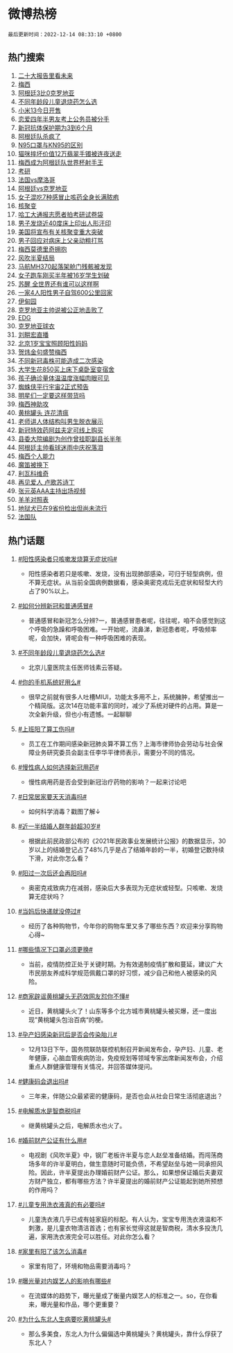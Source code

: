 # 微博热榜

`最后更新时间：2022-12-14 08:33:10 +0800`

## 热门搜索

1. [二十大报告里看未来](https://m.weibo.cn/search?containerid=100103type%3D1%26t%3D10%26q%3D%23%E4%BA%8C%E5%8D%81%E5%A4%A7%E6%8A%A5%E5%91%8A%E9%87%8C%E7%9C%8B%E6%9C%AA%E6%9D%A5%23&stream_entry_id=51&isnewpage=1&extparam=seat%3D1%26pos%3D0%26cate%3D10103%26dgr%3D0%26filter_type%3Drealtimehot%26c_type%3D51%26display_time%3D1670977989%26pre_seqid%3D1670977989329012055275&luicode=10000011&lfid=106003type%253D25%2526t%253D3%2526disable_hot%253D1%2526filter_type%253Drealtimehot)
1. [梅西](https://m.weibo.cn/search?containerid=100103type%3D1%26t%3D10%26q%3D%23%E6%A2%85%E8%A5%BF%23&stream_entry_id=31&isnewpage=1&extparam=seat%3D1%26pos%3D0%26q%3D%2523%25E6%25A2%2585%25E8%25A5%25BF%2523%26dgr%3D0%26realpos%3D1%26flag%3D16%26filter_type%3Drealtimehot%26cate%3D5001%26lcate%3D5001%26band_rank%3D1%26c_type%3D31%26display_time%3D1670977989%26pre_seqid%3D1670977989329012055275&luicode=10000011&lfid=106003type%253D25%2526t%253D3%2526disable_hot%253D1%2526filter_type%253Drealtimehot)
1. [阿根廷3比0克罗地亚](https://m.weibo.cn/search?containerid=100103type%3D1%26t%3D10%26q%3D%23%E9%98%BF%E6%A0%B9%E5%BB%B73%E6%AF%940%E5%85%8B%E7%BD%97%E5%9C%B0%E4%BA%9A%23&stream_entry_id=31&isnewpage=1&extparam=seat%3D1%26pos%3D1%26q%3D%2523%25E9%2598%25BF%25E6%25A0%25B9%25E5%25BB%25B73%25E6%25AF%25940%25E5%2585%258B%25E7%25BD%2597%25E5%259C%25B0%25E4%25BA%259A%2523%26dgr%3D0%26realpos%3D2%26flag%3D16%26filter_type%3Drealtimehot%26cate%3D5001%26lcate%3D5001%26band_rank%3D2%26c_type%3D31%26display_time%3D1670977989%26pre_seqid%3D1670977989329012055275&luicode=10000011&lfid=106003type%253D25%2526t%253D3%2526disable_hot%253D1%2526filter_type%253Drealtimehot)
1. [不同年龄段儿童退烧药怎么选](https://m.weibo.cn/search?containerid=100103type%3D1%26t%3D10%26q%3D%23%E4%B8%8D%E5%90%8C%E5%B9%B4%E9%BE%84%E6%AE%B5%E5%84%BF%E7%AB%A5%E9%80%80%E7%83%A7%E8%8D%AF%E6%80%8E%E4%B9%88%E9%80%89%23&stream_entry_id=31&isnewpage=1&extparam=seat%3D1%26pos%3D2%26q%3D%2523%25E4%25B8%258D%25E5%2590%258C%25E5%25B9%25B4%25E9%25BE%2584%25E6%25AE%25B5%25E5%2584%25BF%25E7%25AB%25A5%25E9%2580%2580%25E7%2583%25A7%25E8%258D%25AF%25E6%2580%258E%25E4%25B9%2588%25E9%2580%2589%2523%26dgr%3D0%26realpos%3D3%26flag%3D0%26filter_type%3Drealtimehot%26cate%3D5001%26lcate%3D5001%26band_rank%3D3%26c_type%3D31%26display_time%3D1670977989%26pre_seqid%3D1670977989329012055275&luicode=10000011&lfid=106003type%253D25%2526t%253D3%2526disable_hot%253D1%2526filter_type%253Drealtimehot)
1. [小米13今日开售](https://m.weibo.cn/search?containerid=100103type%3D1%26t%3D10%26q%3D%23%E5%B0%8F%E7%B1%B313%E4%BB%8A%E6%97%A5%E5%BC%80%E5%94%AE%23&stream_entry_id=31&isnewpage=1&extparam=seat%3D1%26pos%3D3%26q%3D%2523%25E5%25B0%258F%25E7%25B1%25B313%25E4%25BB%258A%25E6%2597%25A5%25E5%25BC%2580%25E5%2594%25AE%2523%26adid%3D174948%26dgr%3D0%26filter_type%3Drealtimehot%26cate%3D5001%26lcate%3D5001%26band_rank%3D4%26topic_ad%3D1%26c_type%3D31%26display_time%3D1670977989%26pre_seqid%3D1670977989329012055275&luicode=10000011&lfid=106003type%253D25%2526t%253D3%2526disable_hot%253D1%2526filter_type%253Drealtimehot)
1. [恋爱四年半男友考上公务员被分手](https://m.weibo.cn/search?containerid=100103type%3D1%26t%3D10%26q%3D%23%E6%81%8B%E7%88%B1%E5%9B%9B%E5%B9%B4%E5%8D%8A%E7%94%B7%E5%8F%8B%E8%80%83%E4%B8%8A%E5%85%AC%E5%8A%A1%E5%91%98%E8%A2%AB%E5%88%86%E6%89%8B%23&stream_entry_id=31&isnewpage=1&extparam=seat%3D1%26pos%3D4%26q%3D%2523%25E6%2581%258B%25E7%2588%25B1%25E5%259B%259B%25E5%25B9%25B4%25E5%258D%258A%25E7%2594%25B7%25E5%258F%258B%25E8%2580%2583%25E4%25B8%258A%25E5%2585%25AC%25E5%258A%25A1%25E5%2591%2598%25E8%25A2%25AB%25E5%2588%2586%25E6%2589%258B%2523%26dgr%3D0%26realpos%3D4%26flag%3D1%26filter_type%3Drealtimehot%26cate%3D5001%26lcate%3D5001%26band_rank%3D4%26c_type%3D31%26display_time%3D1670977989%26pre_seqid%3D1670977989329012055275&luicode=10000011&lfid=106003type%253D25%2526t%253D3%2526disable_hot%253D1%2526filter_type%253Drealtimehot)
1. [新冠抗体保护期为3到6个月](https://m.weibo.cn/search?containerid=100103type%3D1%26t%3D10%26q%3D%23%E6%96%B0%E5%86%A0%E6%8A%97%E4%BD%93%E4%BF%9D%E6%8A%A4%E6%9C%9F%E4%B8%BA3%E5%88%B06%E4%B8%AA%E6%9C%88%23&stream_entry_id=31&isnewpage=1&extparam=seat%3D1%26pos%3D5%26q%3D%2523%25E6%2596%25B0%25E5%2586%25A0%25E6%258A%2597%25E4%25BD%2593%25E4%25BF%259D%25E6%258A%25A4%25E6%259C%259F%25E4%25B8%25BA3%25E5%2588%25B06%25E4%25B8%25AA%25E6%259C%2588%2523%26dgr%3D0%26realpos%3D5%26flag%3D1%26filter_type%3Drealtimehot%26cate%3D5001%26lcate%3D5001%26band_rank%3D5%26c_type%3D31%26display_time%3D1670977989%26pre_seqid%3D1670977989329012055275&luicode=10000011&lfid=106003type%253D25%2526t%253D3%2526disable_hot%253D1%2526filter_type%253Drealtimehot)
1. [阿根廷队杀疯了](https://m.weibo.cn/search?containerid=100103type%3D1%26t%3D10%26q%3D%23%E9%98%BF%E6%A0%B9%E5%BB%B7%E9%98%9F%E6%9D%80%E7%96%AF%E4%BA%86%23&stream_entry_id=31&isnewpage=1&extparam=seat%3D1%26pos%3D6%26q%3D%2523%25E9%2598%25BF%25E6%25A0%25B9%25E5%25BB%25B7%25E9%2598%259F%25E6%259D%2580%25E7%2596%25AF%25E4%25BA%2586%2523%26dgr%3D0%26realpos%3D6%26flag%3D0%26filter_type%3Drealtimehot%26cate%3D5001%26lcate%3D5001%26band_rank%3D6%26c_type%3D31%26display_time%3D1670977989%26pre_seqid%3D1670977989329012055275&luicode=10000011&lfid=106003type%253D25%2526t%253D3%2526disable_hot%253D1%2526filter_type%253Drealtimehot)
1. [N95口罩与KN95的区别](https://m.weibo.cn/search?containerid=100103type%3D1%26t%3D10%26q%3D%23N95%E5%8F%A3%E7%BD%A9%E4%B8%8EKN95%E7%9A%84%E5%8C%BA%E5%88%AB%23&stream_entry_id=31&isnewpage=1&extparam=seat%3D1%26pos%3D7%26q%3D%2523N95%25E5%258F%25A3%25E7%25BD%25A9%25E4%25B8%258EKN95%25E7%259A%2584%25E5%258C%25BA%25E5%2588%25AB%2523%26dgr%3D0%26realpos%3D7%26flag%3D16%26filter_type%3Drealtimehot%26cate%3D5001%26lcate%3D5001%26band_rank%3D7%26c_type%3D31%26display_time%3D1670977989%26pre_seqid%3D1670977989329012055275&luicode=10000011&lfid=106003type%253D25%2526t%253D3%2526disable_hot%253D1%2526filter_type%253Drealtimehot)
1. [猫咪摔坏价值12万翡翠手镯被连夜送走](https://m.weibo.cn/search?containerid=100103type%3D1%26t%3D10%26q%3D%23%E7%8C%AB%E5%92%AA%E6%91%94%E5%9D%8F%E4%BB%B7%E5%80%BC12%E4%B8%87%E7%BF%A1%E7%BF%A0%E6%89%8B%E9%95%AF%E8%A2%AB%E8%BF%9E%E5%A4%9C%E9%80%81%E8%B5%B0%23&stream_entry_id=31&isnewpage=1&extparam=seat%3D1%26pos%3D8%26q%3D%2523%25E7%258C%25AB%25E5%2592%25AA%25E6%2591%2594%25E5%259D%258F%25E4%25BB%25B7%25E5%2580%25BC12%25E4%25B8%2587%25E7%25BF%25A1%25E7%25BF%25A0%25E6%2589%258B%25E9%2595%25AF%25E8%25A2%25AB%25E8%25BF%259E%25E5%25A4%259C%25E9%2580%2581%25E8%25B5%25B0%2523%26dgr%3D0%26realpos%3D8%26flag%3D1%26filter_type%3Drealtimehot%26cate%3D5001%26lcate%3D5001%26band_rank%3D8%26c_type%3D31%26display_time%3D1670977989%26pre_seqid%3D1670977989329012055275&luicode=10000011&lfid=106003type%253D25%2526t%253D3%2526disable_hot%253D1%2526filter_type%253Drealtimehot)
1. [梅西成为阿根廷队世界杯射手王](https://m.weibo.cn/search?containerid=100103type%3D1%26t%3D10%26q%3D%23%E6%A2%85%E8%A5%BF%E6%88%90%E4%B8%BA%E9%98%BF%E6%A0%B9%E5%BB%B7%E9%98%9F%E4%B8%96%E7%95%8C%E6%9D%AF%E5%B0%84%E6%89%8B%E7%8E%8B%23&stream_entry_id=31&isnewpage=1&extparam=seat%3D1%26pos%3D9%26q%3D%2523%25E6%25A2%2585%25E8%25A5%25BF%25E6%2588%2590%25E4%25B8%25BA%25E9%2598%25BF%25E6%25A0%25B9%25E5%25BB%25B7%25E9%2598%259F%25E4%25B8%2596%25E7%2595%258C%25E6%259D%25AF%25E5%25B0%2584%25E6%2589%258B%25E7%258E%258B%2523%26dgr%3D0%26realpos%3D9%26flag%3D0%26filter_type%3Drealtimehot%26cate%3D5001%26lcate%3D5001%26band_rank%3D9%26c_type%3D31%26display_time%3D1670977989%26pre_seqid%3D1670977989329012055275&luicode=10000011&lfid=106003type%253D25%2526t%253D3%2526disable_hot%253D1%2526filter_type%253Drealtimehot)
1. [考研](https://m.weibo.cn/search?containerid=100103type%3D1%26t%3D10%26q%3D%E8%80%83%E7%A0%94&stream_entry_id=31&isnewpage=1&extparam=seat%3D1%26pos%3D10%26q%3D%25E8%2580%2583%25E7%25A0%2594%26dgr%3D0%26realpos%3D10%26flag%3D1%26filter_type%3Drealtimehot%26cate%3D5001%26lcate%3D5001%26band_rank%3D10%26c_type%3D31%26display_time%3D1670977989%26pre_seqid%3D1670977989329012055275&luicode=10000011&lfid=106003type%253D25%2526t%253D3%2526disable_hot%253D1%2526filter_type%253Drealtimehot)
1. [法国vs摩洛哥](https://m.weibo.cn/search?containerid=100103type%3D1%26t%3D10%26q%3D%23%E6%B3%95%E5%9B%BDvs%E6%91%A9%E6%B4%9B%E5%93%A5%23&stream_entry_id=31&isnewpage=1&extparam=seat%3D1%26pos%3D11%26q%3D%2523%25E6%25B3%2595%25E5%259B%25BDvs%25E6%2591%25A9%25E6%25B4%259B%25E5%2593%25A5%2523%26dgr%3D0%26realpos%3D11%26flag%3D1%26filter_type%3Drealtimehot%26cate%3D5001%26lcate%3D5001%26band_rank%3D11%26c_type%3D31%26display_time%3D1670977989%26pre_seqid%3D1670977989329012055275&luicode=10000011&lfid=106003type%253D25%2526t%253D3%2526disable_hot%253D1%2526filter_type%253Drealtimehot)
1. [阿根廷vs克罗地亚](https://m.weibo.cn/search?containerid=100103type%3D1%26t%3D10%26q%3D%23%E9%98%BF%E6%A0%B9%E5%BB%B7vs%E5%85%8B%E7%BD%97%E5%9C%B0%E4%BA%9A%23&stream_entry_id=31&isnewpage=1&extparam=seat%3D1%26pos%3D12%26q%3D%2523%25E9%2598%25BF%25E6%25A0%25B9%25E5%25BB%25B7vs%25E5%2585%258B%25E7%25BD%2597%25E5%259C%25B0%25E4%25BA%259A%2523%26dgr%3D0%26realpos%3D12%26flag%3D0%26filter_type%3Drealtimehot%26cate%3D5001%26lcate%3D5001%26band_rank%3D12%26c_type%3D31%26display_time%3D1670977989%26pre_seqid%3D1670977989329012055275&luicode=10000011&lfid=106003type%253D25%2526t%253D3%2526disable_hot%253D1%2526filter_type%253Drealtimehot)
1. [女子混吃7种感冒止咳药全身长满脓疱](https://m.weibo.cn/search?containerid=100103type%3D1%26t%3D10%26q%3D%23%E5%A5%B3%E5%AD%90%E6%B7%B7%E5%90%837%E7%A7%8D%E6%84%9F%E5%86%92%E6%AD%A2%E5%92%B3%E8%8D%AF%E5%85%A8%E8%BA%AB%E9%95%BF%E6%BB%A1%E8%84%93%E7%96%B1%23&stream_entry_id=31&isnewpage=1&extparam=seat%3D1%26pos%3D13%26q%3D%2523%25E5%25A5%25B3%25E5%25AD%2590%25E6%25B7%25B7%25E5%2590%25837%25E7%25A7%258D%25E6%2584%259F%25E5%2586%2592%25E6%25AD%25A2%25E5%2592%25B3%25E8%258D%25AF%25E5%2585%25A8%25E8%25BA%25AB%25E9%2595%25BF%25E6%25BB%25A1%25E8%2584%2593%25E7%2596%25B1%2523%26dgr%3D0%26realpos%3D13%26flag%3D0%26filter_type%3Drealtimehot%26cate%3D5001%26lcate%3D5001%26band_rank%3D13%26c_type%3D31%26display_time%3D1670977989%26pre_seqid%3D1670977989329012055275&luicode=10000011&lfid=106003type%253D25%2526t%253D3%2526disable_hot%253D1%2526filter_type%253Drealtimehot)
1. [核聚变](https://m.weibo.cn/search?containerid=100103type%3D1%26t%3D10%26q%3D%E6%A0%B8%E8%81%9A%E5%8F%98&stream_entry_id=31&isnewpage=1&extparam=seat%3D1%26pos%3D14%26q%3D%25E6%25A0%25B8%25E8%2581%259A%25E5%258F%2598%26dgr%3D0%26realpos%3D14%26flag%3D1%26filter_type%3Drealtimehot%26cate%3D5001%26lcate%3D5001%26band_rank%3D14%26c_type%3D31%26display_time%3D1670977989%26pre_seqid%3D1670977989329012055275&luicode=10000011&lfid=106003type%253D25%2526t%253D3%2526disable_hot%253D1%2526filter_type%253Drealtimehot)
1. [哈工大通报志愿者拍考研试卷袋](https://m.weibo.cn/search?containerid=100103type%3D1%26t%3D10%26q%3D%23%E5%93%88%E5%B7%A5%E5%A4%A7%E9%80%9A%E6%8A%A5%E5%BF%97%E6%84%BF%E8%80%85%E6%8B%8D%E8%80%83%E7%A0%94%E8%AF%95%E5%8D%B7%E8%A2%8B%23&stream_entry_id=31&isnewpage=1&extparam=seat%3D1%26pos%3D15%26q%3D%2523%25E5%2593%2588%25E5%25B7%25A5%25E5%25A4%25A7%25E9%2580%259A%25E6%258A%25A5%25E5%25BF%2597%25E6%2584%25BF%25E8%2580%2585%25E6%258B%258D%25E8%2580%2583%25E7%25A0%2594%25E8%25AF%2595%25E5%258D%25B7%25E8%25A2%258B%2523%26dgr%3D0%26realpos%3D15%26flag%3D1%26filter_type%3Drealtimehot%26cate%3D5001%26lcate%3D5001%26band_rank%3D15%26c_type%3D31%26display_time%3D1670977989%26pre_seqid%3D1670977989329012055275&luicode=10000011&lfid=106003type%253D25%2526t%253D3%2526disable_hot%253D1%2526filter_type%253Drealtimehot)
1. [男子发烧近40度床上印出人形汗印](https://m.weibo.cn/search?containerid=100103type%3D1%26t%3D10%26q%3D%23%E7%94%B7%E5%AD%90%E5%8F%91%E7%83%A7%E8%BF%9140%E5%BA%A6%E5%BA%8A%E4%B8%8A%E5%8D%B0%E5%87%BA%E4%BA%BA%E5%BD%A2%E6%B1%97%E5%8D%B0%23&stream_entry_id=31&isnewpage=1&extparam=seat%3D1%26pos%3D16%26q%3D%2523%25E7%2594%25B7%25E5%25AD%2590%25E5%258F%2591%25E7%2583%25A7%25E8%25BF%259140%25E5%25BA%25A6%25E5%25BA%258A%25E4%25B8%258A%25E5%258D%25B0%25E5%2587%25BA%25E4%25BA%25BA%25E5%25BD%25A2%25E6%25B1%2597%25E5%258D%25B0%2523%26dgr%3D0%26realpos%3D16%26flag%3D2%26filter_type%3Drealtimehot%26cate%3D5001%26lcate%3D5001%26band_rank%3D16%26c_type%3D31%26display_time%3D1670977989%26pre_seqid%3D1670977989329012055275&luicode=10000011&lfid=106003type%253D25%2526t%253D3%2526disable_hot%253D1%2526filter_type%253Drealtimehot)
1. [美国将宣布有关核聚变重大突破](https://m.weibo.cn/search?containerid=100103type%3D1%26t%3D10%26q%3D%23%E7%BE%8E%E5%9B%BD%E5%B0%86%E5%AE%A3%E5%B8%83%E6%9C%89%E5%85%B3%E6%A0%B8%E8%81%9A%E5%8F%98%E9%87%8D%E5%A4%A7%E7%AA%81%E7%A0%B4%23&stream_entry_id=31&isnewpage=1&extparam=seat%3D1%26pos%3D17%26q%3D%2523%25E7%25BE%258E%25E5%259B%25BD%25E5%25B0%2586%25E5%25AE%25A3%25E5%25B8%2583%25E6%259C%2589%25E5%2585%25B3%25E6%25A0%25B8%25E8%2581%259A%25E5%258F%2598%25E9%2587%258D%25E5%25A4%25A7%25E7%25AA%2581%25E7%25A0%25B4%2523%26dgr%3D0%26realpos%3D17%26flag%3D1%26filter_type%3Drealtimehot%26cate%3D5001%26lcate%3D5001%26band_rank%3D17%26c_type%3D31%26display_time%3D1670977989%26pre_seqid%3D1670977989329012055275&luicode=10000011&lfid=106003type%253D25%2526t%253D3%2526disable_hot%253D1%2526filter_type%253Drealtimehot)
1. [男子回应对病床上父亲动粗打骂](https://m.weibo.cn/search?containerid=100103type%3D1%26t%3D10%26q%3D%23%E7%94%B7%E5%AD%90%E5%9B%9E%E5%BA%94%E5%AF%B9%E7%97%85%E5%BA%8A%E4%B8%8A%E7%88%B6%E4%BA%B2%E5%8A%A8%E7%B2%97%E6%89%93%E9%AA%82%23&stream_entry_id=31&isnewpage=1&extparam=seat%3D1%26pos%3D18%26q%3D%2523%25E7%2594%25B7%25E5%25AD%2590%25E5%259B%259E%25E5%25BA%2594%25E5%25AF%25B9%25E7%2597%2585%25E5%25BA%258A%25E4%25B8%258A%25E7%2588%25B6%25E4%25BA%25B2%25E5%258A%25A8%25E7%25B2%2597%25E6%2589%2593%25E9%25AA%2582%2523%26dgr%3D0%26realpos%3D18%26flag%3D1%26filter_type%3Drealtimehot%26cate%3D5001%26lcate%3D5001%26band_rank%3D18%26c_type%3D31%26display_time%3D1670977989%26pre_seqid%3D1670977989329012055275&luicode=10000011&lfid=106003type%253D25%2526t%253D3%2526disable_hot%253D1%2526filter_type%253Drealtimehot)
1. [梅西莫德里奇拥抱](https://m.weibo.cn/search?containerid=100103type%3D1%26t%3D10%26q%3D%23%E6%A2%85%E8%A5%BF%E8%8E%AB%E5%BE%B7%E9%87%8C%E5%A5%87%E6%8B%A5%E6%8A%B1%23&stream_entry_id=31&isnewpage=1&extparam=seat%3D1%26pos%3D19%26q%3D%2523%25E6%25A2%2585%25E8%25A5%25BF%25E8%258E%25AB%25E5%25BE%25B7%25E9%2587%258C%25E5%25A5%2587%25E6%258B%25A5%25E6%258A%25B1%2523%26dgr%3D0%26realpos%3D19%26flag%3D0%26filter_type%3Drealtimehot%26cate%3D5001%26lcate%3D5001%26band_rank%3D19%26c_type%3D31%26display_time%3D1670977989%26pre_seqid%3D1670977989329012055275&luicode=10000011&lfid=106003type%253D25%2526t%253D3%2526disable_hot%253D1%2526filter_type%253Drealtimehot)
1. [风吹半夏结局](https://m.weibo.cn/search?containerid=100103type%3D1%26t%3D10%26q%3D%E9%A3%8E%E5%90%B9%E5%8D%8A%E5%A4%8F%E7%BB%93%E5%B1%80&stream_entry_id=31&isnewpage=1&extparam=seat%3D1%26pos%3D20%26q%3D%25E9%25A3%258E%25E5%2590%25B9%25E5%258D%258A%25E5%25A4%258F%25E7%25BB%2593%25E5%25B1%2580%26dgr%3D0%26realpos%3D20%26flag%3D0%26filter_type%3Drealtimehot%26cate%3D5001%26lcate%3D5001%26band_rank%3D20%26c_type%3D31%26display_time%3D1670977989%26pre_seqid%3D1670977989329012055275&luicode=10000011&lfid=106003type%253D25%2526t%253D3%2526disable_hot%253D1%2526filter_type%253Drealtimehot)
1. [马航MH370起落架舱门残骸被发现](https://m.weibo.cn/search?containerid=100103type%3D1%26t%3D10%26q%3D%23%E9%A9%AC%E8%88%AAMH370%E8%B5%B7%E8%90%BD%E6%9E%B6%E8%88%B1%E9%97%A8%E6%AE%8B%E9%AA%B8%E8%A2%AB%E5%8F%91%E7%8E%B0%23&stream_entry_id=31&isnewpage=1&extparam=seat%3D1%26pos%3D21%26q%3D%2523%25E9%25A9%25AC%25E8%2588%25AAMH370%25E8%25B5%25B7%25E8%2590%25BD%25E6%259E%25B6%25E8%2588%25B1%25E9%2597%25A8%25E6%25AE%258B%25E9%25AA%25B8%25E8%25A2%25AB%25E5%258F%2591%25E7%258E%25B0%2523%26dgr%3D0%26realpos%3D21%26flag%3D2%26filter_type%3Drealtimehot%26cate%3D5001%26lcate%3D5001%26band_rank%3D21%26c_type%3D31%26display_time%3D1670977989%26pre_seqid%3D1670977989329012055275&luicode=10000011&lfid=106003type%253D25%2526t%253D3%2526disable_hot%253D1%2526filter_type%253Drealtimehot)
1. [女子跑车刚买半年被16岁学生划破](https://m.weibo.cn/search?containerid=100103type%3D1%26t%3D10%26q%3D%23%E5%A5%B3%E5%AD%90%E8%B7%91%E8%BD%A6%E5%88%9A%E4%B9%B0%E5%8D%8A%E5%B9%B4%E8%A2%AB16%E5%B2%81%E5%AD%A6%E7%94%9F%E5%88%92%E7%A0%B4%23&stream_entry_id=31&isnewpage=1&extparam=seat%3D1%26pos%3D22%26q%3D%2523%25E5%25A5%25B3%25E5%25AD%2590%25E8%25B7%2591%25E8%25BD%25A6%25E5%2588%259A%25E4%25B9%25B0%25E5%258D%258A%25E5%25B9%25B4%25E8%25A2%25AB16%25E5%25B2%2581%25E5%25AD%25A6%25E7%2594%259F%25E5%2588%2592%25E7%25A0%25B4%2523%26dgr%3D0%26realpos%3D22%26flag%3D1%26filter_type%3Drealtimehot%26cate%3D5001%26lcate%3D5001%26band_rank%3D22%26c_type%3D31%26display_time%3D1670977989%26pre_seqid%3D1670977989329012055275&luicode=10000011&lfid=106003type%253D25%2526t%253D3%2526disable_hot%253D1%2526filter_type%253Drealtimehot)
1. [苏醒 全世界还有谁可以这样啊](https://m.weibo.cn/search?containerid=100103type%3D1%26t%3D10%26q%3D%E8%8B%8F%E9%86%92+%E5%85%A8%E4%B8%96%E7%95%8C%E8%BF%98%E6%9C%89%E8%B0%81%E5%8F%AF%E4%BB%A5%E8%BF%99%E6%A0%B7%E5%95%8A&stream_entry_id=31&isnewpage=1&extparam=seat%3D1%26pos%3D23%26q%3D%25E8%258B%258F%25E9%2586%2592%2520%25E5%2585%25A8%25E4%25B8%2596%25E7%2595%258C%25E8%25BF%2598%25E6%259C%2589%25E8%25B0%2581%25E5%258F%25AF%25E4%25BB%25A5%25E8%25BF%2599%25E6%25A0%25B7%25E5%2595%258A%26dgr%3D0%26realpos%3D23%26flag%3D1%26filter_type%3Drealtimehot%26cate%3D5001%26lcate%3D5001%26band_rank%3D23%26c_type%3D31%26display_time%3D1670977989%26pre_seqid%3D1670977989329012055275&luicode=10000011&lfid=106003type%253D25%2526t%253D3%2526disable_hot%253D1%2526filter_type%253Drealtimehot)
1. [一家4人阳性男子自驾600公里回家](https://m.weibo.cn/search?containerid=100103type%3D1%26t%3D10%26q%3D%23%E4%B8%80%E5%AE%B64%E4%BA%BA%E9%98%B3%E6%80%A7%E7%94%B7%E5%AD%90%E8%87%AA%E9%A9%BE600%E5%85%AC%E9%87%8C%E5%9B%9E%E5%AE%B6%23&stream_entry_id=31&isnewpage=1&extparam=seat%3D1%26pos%3D24%26q%3D%2523%25E4%25B8%2580%25E5%25AE%25B64%25E4%25BA%25BA%25E9%2598%25B3%25E6%2580%25A7%25E7%2594%25B7%25E5%25AD%2590%25E8%2587%25AA%25E9%25A9%25BE600%25E5%2585%25AC%25E9%2587%258C%25E5%259B%259E%25E5%25AE%25B6%2523%26dgr%3D0%26realpos%3D24%26flag%3D0%26filter_type%3Drealtimehot%26cate%3D5001%26lcate%3D5001%26band_rank%3D24%26c_type%3D31%26display_time%3D1670977989%26pre_seqid%3D1670977989329012055275&luicode=10000011&lfid=106003type%253D25%2526t%253D3%2526disable_hot%253D1%2526filter_type%253Drealtimehot)
1. [伊甸园](https://m.weibo.cn/search?containerid=100103type%3D1%26t%3D10%26q%3D%E4%BC%8A%E7%94%B8%E5%9B%AD&stream_entry_id=31&isnewpage=1&extparam=seat%3D1%26pos%3D25%26q%3D%25E4%25BC%258A%25E7%2594%25B8%25E5%259B%25AD%26dgr%3D0%26realpos%3D25%26flag%3D0%26filter_type%3Drealtimehot%26cate%3D5001%26lcate%3D5001%26band_rank%3D25%26c_type%3D31%26display_time%3D1670977989%26pre_seqid%3D1670977989329012055275&luicode=10000011&lfid=106003type%253D25%2526t%253D3%2526disable_hot%253D1%2526filter_type%253Drealtimehot)
1. [克罗地亚主帅说被公正地击败了](https://m.weibo.cn/search?containerid=100103type%3D1%26t%3D10%26q%3D%23%E5%85%8B%E7%BD%97%E5%9C%B0%E4%BA%9A%E4%B8%BB%E5%B8%85%E8%AF%B4%E8%A2%AB%E5%85%AC%E6%AD%A3%E5%9C%B0%E5%87%BB%E8%B4%A5%E4%BA%86%23&stream_entry_id=31&isnewpage=1&extparam=seat%3D1%26pos%3D26%26q%3D%2523%25E5%2585%258B%25E7%25BD%2597%25E5%259C%25B0%25E4%25BA%259A%25E4%25B8%25BB%25E5%25B8%2585%25E8%25AF%25B4%25E8%25A2%25AB%25E5%2585%25AC%25E6%25AD%25A3%25E5%259C%25B0%25E5%2587%25BB%25E8%25B4%25A5%25E4%25BA%2586%2523%26dgr%3D0%26realpos%3D26%26flag%3D1%26filter_type%3Drealtimehot%26cate%3D5001%26lcate%3D5001%26band_rank%3D26%26c_type%3D31%26display_time%3D1670977989%26pre_seqid%3D1670977989329012055275&luicode=10000011&lfid=106003type%253D25%2526t%253D3%2526disable_hot%253D1%2526filter_type%253Drealtimehot)
1. [EDG](https://m.weibo.cn/search?containerid=100103type%3D1%26t%3D10%26q%3DEDG&stream_entry_id=31&isnewpage=1&extparam=seat%3D1%26pos%3D27%26q%3DEDG%26dgr%3D0%26realpos%3D27%26flag%3D1%26filter_type%3Drealtimehot%26cate%3D5001%26lcate%3D5001%26band_rank%3D27%26c_type%3D31%26display_time%3D1670977989%26pre_seqid%3D1670977989329012055275&luicode=10000011&lfid=106003type%253D25%2526t%253D3%2526disable_hot%253D1%2526filter_type%253Drealtimehot)
1. [克罗地亚球衣](https://m.weibo.cn/search?containerid=100103type%3D1%26t%3D10%26q%3D%E5%85%8B%E7%BD%97%E5%9C%B0%E4%BA%9A%E7%90%83%E8%A1%A3&stream_entry_id=31&isnewpage=1&extparam=seat%3D1%26pos%3D28%26q%3D%25E5%2585%258B%25E7%25BD%2597%25E5%259C%25B0%25E4%25BA%259A%25E7%2590%2583%25E8%25A1%25A3%26dgr%3D0%26realpos%3D28%26flag%3D0%26filter_type%3Drealtimehot%26cate%3D5001%26lcate%3D5001%26band_rank%3D28%26c_type%3D31%26display_time%3D1670977989%26pre_seqid%3D1670977989329012055275&luicode=10000011&lfid=106003type%253D25%2526t%253D3%2526disable_hot%253D1%2526filter_type%253Drealtimehot)
1. [刘畊宏直播](https://m.weibo.cn/search?containerid=100103type%3D1%26t%3D10%26q%3D%23%E5%88%98%E7%95%8A%E5%AE%8F%E7%9B%B4%E6%92%AD%23&stream_entry_id=31&isnewpage=1&extparam=seat%3D1%26pos%3D29%26q%3D%2523%25E5%2588%2598%25E7%2595%258A%25E5%25AE%258F%25E7%259B%25B4%25E6%2592%25AD%2523%26dgr%3D0%26realpos%3D29%26flag%3D0%26filter_type%3Drealtimehot%26cate%3D5001%26lcate%3D5001%26band_rank%3D29%26c_type%3D31%26display_time%3D1670977989%26pre_seqid%3D1670977989329012055275&luicode=10000011&lfid=106003type%253D25%2526t%253D3%2526disable_hot%253D1%2526filter_type%253Drealtimehot)
1. [北京1岁宝宝照顾阳性妈妈](https://m.weibo.cn/search?containerid=100103type%3D1%26t%3D10%26q%3D%23%E5%8C%97%E4%BA%AC1%E5%B2%81%E5%AE%9D%E5%AE%9D%E7%85%A7%E9%A1%BE%E9%98%B3%E6%80%A7%E5%A6%88%E5%A6%88%23&stream_entry_id=31&isnewpage=1&extparam=seat%3D1%26pos%3D30%26q%3D%2523%25E5%258C%2597%25E4%25BA%25AC1%25E5%25B2%2581%25E5%25AE%259D%25E5%25AE%259D%25E7%2585%25A7%25E9%25A1%25BE%25E9%2598%25B3%25E6%2580%25A7%25E5%25A6%2588%25E5%25A6%2588%2523%26dgr%3D0%26realpos%3D30%26flag%3D0%26filter_type%3Drealtimehot%26cate%3D5001%26lcate%3D5001%26band_rank%3D30%26c_type%3D31%26display_time%3D1670977989%26pre_seqid%3D1670977989329012055275&luicode=10000011&lfid=106003type%253D25%2526t%253D3%2526disable_hot%253D1%2526filter_type%253Drealtimehot)
1. [贺炜金句盛赞梅西](https://m.weibo.cn/search?containerid=100103type%3D1%26t%3D10%26q%3D%23%E8%B4%BA%E7%82%9C%E9%87%91%E5%8F%A5%E7%9B%9B%E8%B5%9E%E6%A2%85%E8%A5%BF%23&stream_entry_id=31&isnewpage=1&extparam=seat%3D1%26pos%3D31%26q%3D%2523%25E8%25B4%25BA%25E7%2582%259C%25E9%2587%2591%25E5%258F%25A5%25E7%259B%259B%25E8%25B5%259E%25E6%25A2%2585%25E8%25A5%25BF%2523%26dgr%3D0%26realpos%3D31%26flag%3D1%26filter_type%3Drealtimehot%26cate%3D5001%26lcate%3D5001%26band_rank%3D31%26c_type%3D31%26display_time%3D1670977989%26pre_seqid%3D1670977989329012055275&luicode=10000011&lfid=106003type%253D25%2526t%253D3%2526disable_hot%253D1%2526filter_type%253Drealtimehot)
1. [不同新冠毒株可能造成二次感染](https://m.weibo.cn/search?containerid=100103type%3D1%26t%3D10%26q%3D%23%E4%B8%8D%E5%90%8C%E6%96%B0%E5%86%A0%E6%AF%92%E6%A0%AA%E5%8F%AF%E8%83%BD%E9%80%A0%E6%88%90%E4%BA%8C%E6%AC%A1%E6%84%9F%E6%9F%93%23&stream_entry_id=31&isnewpage=1&extparam=seat%3D1%26pos%3D32%26q%3D%2523%25E4%25B8%258D%25E5%2590%258C%25E6%2596%25B0%25E5%2586%25A0%25E6%25AF%2592%25E6%25A0%25AA%25E5%258F%25AF%25E8%2583%25BD%25E9%2580%25A0%25E6%2588%2590%25E4%25BA%258C%25E6%25AC%25A1%25E6%2584%259F%25E6%259F%2593%2523%26dgr%3D0%26realpos%3D32%26flag%3D1%26filter_type%3Drealtimehot%26cate%3D5001%26lcate%3D5001%26band_rank%3D32%26c_type%3D31%26display_time%3D1670977989%26pre_seqid%3D1670977989329012055275&luicode=10000011&lfid=106003type%253D25%2526t%253D3%2526disable_hot%253D1%2526filter_type%253Drealtimehot)
1. [大学生花850买上床下桌卧室变宿舍](https://m.weibo.cn/search?containerid=100103type%3D1%26t%3D10%26q%3D%23%E5%A4%A7%E5%AD%A6%E7%94%9F%E8%8A%B1850%E4%B9%B0%E4%B8%8A%E5%BA%8A%E4%B8%8B%E6%A1%8C%E5%8D%A7%E5%AE%A4%E5%8F%98%E5%AE%BF%E8%88%8D%23&stream_entry_id=31&isnewpage=1&extparam=seat%3D1%26pos%3D33%26q%3D%2523%25E5%25A4%25A7%25E5%25AD%25A6%25E7%2594%259F%25E8%258A%25B1850%25E4%25B9%25B0%25E4%25B8%258A%25E5%25BA%258A%25E4%25B8%258B%25E6%25A1%258C%25E5%258D%25A7%25E5%25AE%25A4%25E5%258F%2598%25E5%25AE%25BF%25E8%2588%258D%2523%26dgr%3D0%26realpos%3D33%26flag%3D1%26filter_type%3Drealtimehot%26cate%3D5001%26lcate%3D5001%26band_rank%3D33%26c_type%3D31%26display_time%3D1670977989%26pre_seqid%3D1670977989329012055275&luicode=10000011&lfid=106003type%253D25%2526t%253D3%2526disable_hot%253D1%2526filter_type%253Drealtimehot)
1. [孩子确诊量体温温度涨幅肉眼可见](https://m.weibo.cn/search?containerid=100103type%3D1%26t%3D10%26q%3D%23%E5%AD%A9%E5%AD%90%E7%A1%AE%E8%AF%8A%E9%87%8F%E4%BD%93%E6%B8%A9%E6%B8%A9%E5%BA%A6%E6%B6%A8%E5%B9%85%E8%82%89%E7%9C%BC%E5%8F%AF%E8%A7%81%23&stream_entry_id=31&isnewpage=1&extparam=seat%3D1%26pos%3D34%26q%3D%2523%25E5%25AD%25A9%25E5%25AD%2590%25E7%25A1%25AE%25E8%25AF%258A%25E9%2587%258F%25E4%25BD%2593%25E6%25B8%25A9%25E6%25B8%25A9%25E5%25BA%25A6%25E6%25B6%25A8%25E5%25B9%2585%25E8%2582%2589%25E7%259C%25BC%25E5%258F%25AF%25E8%25A7%2581%2523%26dgr%3D0%26realpos%3D34%26flag%3D0%26filter_type%3Drealtimehot%26cate%3D5001%26lcate%3D5001%26band_rank%3D34%26c_type%3D31%26display_time%3D1670977989%26pre_seqid%3D1670977989329012055275&luicode=10000011&lfid=106003type%253D25%2526t%253D3%2526disable_hot%253D1%2526filter_type%253Drealtimehot)
1. [蜘蛛侠平行宇宙2正式预告](https://m.weibo.cn/search?containerid=100103type%3D1%26t%3D10%26q%3D%23%E8%9C%98%E8%9B%9B%E4%BE%A0%E5%B9%B3%E8%A1%8C%E5%AE%87%E5%AE%992%E6%AD%A3%E5%BC%8F%E9%A2%84%E5%91%8A%23&stream_entry_id=31&isnewpage=1&extparam=seat%3D1%26pos%3D35%26q%3D%2523%25E8%259C%2598%25E8%259B%259B%25E4%25BE%25A0%25E5%25B9%25B3%25E8%25A1%258C%25E5%25AE%2587%25E5%25AE%25992%25E6%25AD%25A3%25E5%25BC%258F%25E9%25A2%2584%25E5%2591%258A%2523%26dgr%3D0%26realpos%3D35%26flag%3D1%26filter_type%3Drealtimehot%26cate%3D5001%26lcate%3D5001%26band_rank%3D35%26c_type%3D31%26display_time%3D1670977989%26pre_seqid%3D1670977989329012055275&luicode=10000011&lfid=106003type%253D25%2526t%253D3%2526disable_hot%253D1%2526filter_type%253Drealtimehot)
1. [明星们一定要这样带货吗](https://m.weibo.cn/search?containerid=100103type%3D1%26t%3D10%26q%3D%23%E6%98%8E%E6%98%9F%E4%BB%AC%E4%B8%80%E5%AE%9A%E8%A6%81%E8%BF%99%E6%A0%B7%E5%B8%A6%E8%B4%A7%E5%90%97%23&stream_entry_id=31&isnewpage=1&extparam=seat%3D1%26pos%3D36%26q%3D%2523%25E6%2598%258E%25E6%2598%259F%25E4%25BB%25AC%25E4%25B8%2580%25E5%25AE%259A%25E8%25A6%2581%25E8%25BF%2599%25E6%25A0%25B7%25E5%25B8%25A6%25E8%25B4%25A7%25E5%2590%2597%2523%26dgr%3D0%26realpos%3D36%26flag%3D0%26filter_type%3Drealtimehot%26cate%3D5001%26lcate%3D5001%26band_rank%3D36%26c_type%3D31%26display_time%3D1670977989%26pre_seqid%3D1670977989329012055275&luicode=10000011&lfid=106003type%253D25%2526t%253D3%2526disable_hot%253D1%2526filter_type%253Drealtimehot)
1. [梅西神助攻](https://m.weibo.cn/search?containerid=100103type%3D1%26t%3D10%26q%3D%E6%A2%85%E8%A5%BF%E7%A5%9E%E5%8A%A9%E6%94%BB&stream_entry_id=31&isnewpage=1&extparam=seat%3D1%26pos%3D37%26q%3D%25E6%25A2%2585%25E8%25A5%25BF%25E7%25A5%259E%25E5%258A%25A9%25E6%2594%25BB%26dgr%3D0%26realpos%3D37%26flag%3D0%26filter_type%3Drealtimehot%26cate%3D5001%26lcate%3D5001%26band_rank%3D37%26c_type%3D31%26display_time%3D1670977989%26pre_seqid%3D1670977989329012055275&luicode=10000011&lfid=106003type%253D25%2526t%253D3%2526disable_hot%253D1%2526filter_type%253Drealtimehot)
1. [黄桃罐头 连花清瘟](https://m.weibo.cn/search?containerid=100103type%3D1%26t%3D10%26q%3D%E9%BB%84%E6%A1%83%E7%BD%90%E5%A4%B4+%E8%BF%9E%E8%8A%B1%E6%B8%85%E7%98%9F&stream_entry_id=31&isnewpage=1&extparam=seat%3D1%26pos%3D38%26q%3D%25E9%25BB%2584%25E6%25A1%2583%25E7%25BD%2590%25E5%25A4%25B4%2520%25E8%25BF%259E%25E8%258A%25B1%25E6%25B8%2585%25E7%2598%259F%26dgr%3D0%26realpos%3D38%26flag%3D0%26filter_type%3Drealtimehot%26cate%3D5001%26lcate%3D5001%26band_rank%3D38%26c_type%3D31%26display_time%3D1670977989%26pre_seqid%3D1670977989329012055275&luicode=10000011&lfid=106003type%253D25%2526t%253D3%2526disable_hot%253D1%2526filter_type%253Drealtimehot)
1. [老师讲人体结构叫男生脱衣展示](https://m.weibo.cn/search?containerid=100103type%3D1%26t%3D10%26q%3D%23%E8%80%81%E5%B8%88%E8%AE%B2%E4%BA%BA%E4%BD%93%E7%BB%93%E6%9E%84%E5%8F%AB%E7%94%B7%E7%94%9F%E8%84%B1%E8%A1%A3%E5%B1%95%E7%A4%BA%23&stream_entry_id=31&isnewpage=1&extparam=seat%3D1%26pos%3D39%26q%3D%2523%25E8%2580%2581%25E5%25B8%2588%25E8%25AE%25B2%25E4%25BA%25BA%25E4%25BD%2593%25E7%25BB%2593%25E6%259E%2584%25E5%258F%25AB%25E7%2594%25B7%25E7%2594%259F%25E8%2584%25B1%25E8%25A1%25A3%25E5%25B1%2595%25E7%25A4%25BA%2523%26dgr%3D0%26realpos%3D39%26flag%3D0%26filter_type%3Drealtimehot%26cate%3D5001%26lcate%3D5001%26band_rank%3D39%26c_type%3D31%26display_time%3D1670977989%26pre_seqid%3D1670977989329012055275&luicode=10000011&lfid=106003type%253D25%2526t%253D3%2526disable_hot%253D1%2526filter_type%253Drealtimehot)
1. [新冠特效药阿兹夫定可线上购买](https://m.weibo.cn/search?containerid=100103type%3D1%26t%3D10%26q%3D%23%E6%96%B0%E5%86%A0%E7%89%B9%E6%95%88%E8%8D%AF%E9%98%BF%E5%85%B9%E5%A4%AB%E5%AE%9A%E5%8F%AF%E7%BA%BF%E4%B8%8A%E8%B4%AD%E4%B9%B0%23&stream_entry_id=31&isnewpage=1&extparam=seat%3D1%26pos%3D40%26q%3D%2523%25E6%2596%25B0%25E5%2586%25A0%25E7%2589%25B9%25E6%2595%2588%25E8%258D%25AF%25E9%2598%25BF%25E5%2585%25B9%25E5%25A4%25AB%25E5%25AE%259A%25E5%258F%25AF%25E7%25BA%25BF%25E4%25B8%258A%25E8%25B4%25AD%25E4%25B9%25B0%2523%26dgr%3D0%26realpos%3D40%26flag%3D0%26filter_type%3Drealtimehot%26cate%3D5001%26lcate%3D5001%26band_rank%3D40%26c_type%3D31%26display_time%3D1670977989%26pre_seqid%3D1670977989329012055275&luicode=10000011&lfid=106003type%253D25%2526t%253D3%2526disable_hot%253D1%2526filter_type%253Drealtimehot)
1. [县委大院编剧为创作曾挂职副县长半年](https://m.weibo.cn/search?containerid=100103type%3D1%26t%3D10%26q%3D%23%E5%8E%BF%E5%A7%94%E5%A4%A7%E9%99%A2%E7%BC%96%E5%89%A7%E4%B8%BA%E5%88%9B%E4%BD%9C%E6%9B%BE%E6%8C%82%E8%81%8C%E5%89%AF%E5%8E%BF%E9%95%BF%E5%8D%8A%E5%B9%B4%23&stream_entry_id=31&isnewpage=1&extparam=seat%3D1%26pos%3D41%26q%3D%2523%25E5%258E%25BF%25E5%25A7%2594%25E5%25A4%25A7%25E9%2599%25A2%25E7%25BC%2596%25E5%2589%25A7%25E4%25B8%25BA%25E5%2588%259B%25E4%25BD%259C%25E6%259B%25BE%25E6%258C%2582%25E8%2581%258C%25E5%2589%25AF%25E5%258E%25BF%25E9%2595%25BF%25E5%258D%258A%25E5%25B9%25B4%2523%26dgr%3D0%26realpos%3D41%26flag%3D0%26filter_type%3Drealtimehot%26cate%3D5001%26lcate%3D5001%26band_rank%3D41%26c_type%3D31%26display_time%3D1670977989%26pre_seqid%3D1670977989329012055275&luicode=10000011&lfid=106003type%253D25%2526t%253D3%2526disable_hot%253D1%2526filter_type%253Drealtimehot)
1. [阿根廷主帅看球迷雨中庆祝落泪](https://m.weibo.cn/search?containerid=100103type%3D1%26t%3D10%26q%3D%23%E9%98%BF%E6%A0%B9%E5%BB%B7%E4%B8%BB%E5%B8%85%E7%9C%8B%E7%90%83%E8%BF%B7%E9%9B%A8%E4%B8%AD%E5%BA%86%E7%A5%9D%E8%90%BD%E6%B3%AA%23&stream_entry_id=31&isnewpage=1&extparam=seat%3D1%26pos%3D42%26q%3D%2523%25E9%2598%25BF%25E6%25A0%25B9%25E5%25BB%25B7%25E4%25B8%25BB%25E5%25B8%2585%25E7%259C%258B%25E7%2590%2583%25E8%25BF%25B7%25E9%259B%25A8%25E4%25B8%25AD%25E5%25BA%2586%25E7%25A5%259D%25E8%2590%25BD%25E6%25B3%25AA%2523%26dgr%3D0%26realpos%3D42%26flag%3D0%26filter_type%3Drealtimehot%26cate%3D5001%26lcate%3D5001%26band_rank%3D42%26c_type%3D31%26display_time%3D1670977989%26pre_seqid%3D1670977989329012055275&luicode=10000011&lfid=106003type%253D25%2526t%253D3%2526disable_hot%253D1%2526filter_type%253Drealtimehot)
1. [梅西个人能力](https://m.weibo.cn/search?containerid=100103type%3D1%26t%3D10%26q%3D%23%E6%A2%85%E8%A5%BF%E4%B8%AA%E4%BA%BA%E8%83%BD%E5%8A%9B%23&stream_entry_id=31&isnewpage=1&extparam=seat%3D1%26pos%3D43%26q%3D%2523%25E6%25A2%2585%25E8%25A5%25BF%25E4%25B8%25AA%25E4%25BA%25BA%25E8%2583%25BD%25E5%258A%259B%2523%26dgr%3D0%26realpos%3D43%26flag%3D0%26filter_type%3Drealtimehot%26cate%3D5001%26lcate%3D5001%26band_rank%3D43%26c_type%3D31%26display_time%3D1670977989%26pre_seqid%3D1670977989329012055275&luicode=10000011&lfid=106003type%253D25%2526t%253D3%2526disable_hot%253D1%2526filter_type%253Drealtimehot)
1. [魔笛被换下](https://m.weibo.cn/search?containerid=100103type%3D1%26t%3D10%26q%3D%E9%AD%94%E7%AC%9B%E8%A2%AB%E6%8D%A2%E4%B8%8B&stream_entry_id=31&isnewpage=1&extparam=seat%3D1%26pos%3D44%26q%3D%25E9%25AD%2594%25E7%25AC%259B%25E8%25A2%25AB%25E6%258D%25A2%25E4%25B8%258B%26dgr%3D0%26realpos%3D44%26flag%3D0%26filter_type%3Drealtimehot%26cate%3D5001%26lcate%3D5001%26band_rank%3D44%26c_type%3D31%26display_time%3D1670977989%26pre_seqid%3D1670977989329012055275&luicode=10000011&lfid=106003type%253D25%2526t%253D3%2526disable_hot%253D1%2526filter_type%253Drealtimehot)
1. [利瓦科维奇](https://m.weibo.cn/search?containerid=100103type%3D1%26t%3D10%26q%3D%E5%88%A9%E7%93%A6%E7%A7%91%E7%BB%B4%E5%A5%87&stream_entry_id=31&isnewpage=1&extparam=seat%3D1%26pos%3D45%26q%3D%25E5%2588%25A9%25E7%2593%25A6%25E7%25A7%2591%25E7%25BB%25B4%25E5%25A5%2587%26dgr%3D0%26realpos%3D45%26flag%3D0%26filter_type%3Drealtimehot%26cate%3D5001%26lcate%3D5001%26band_rank%3D45%26c_type%3D31%26display_time%3D1670977989%26pre_seqid%3D1670977989329012055275&luicode=10000011&lfid=106003type%253D25%2526t%253D3%2526disable_hot%253D1%2526filter_type%253Drealtimehot)
1. [再见爱人 卢歌苏诗丁](https://m.weibo.cn/search?containerid=100103type%3D1%26t%3D10%26q%3D%E5%86%8D%E8%A7%81%E7%88%B1%E4%BA%BA+%E5%8D%A2%E6%AD%8C%E8%8B%8F%E8%AF%97%E4%B8%81&stream_entry_id=31&isnewpage=1&extparam=seat%3D1%26pos%3D46%26q%3D%25E5%2586%258D%25E8%25A7%2581%25E7%2588%25B1%25E4%25BA%25BA%2520%25E5%258D%25A2%25E6%25AD%258C%25E8%258B%258F%25E8%25AF%2597%25E4%25B8%2581%26dgr%3D0%26realpos%3D46%26flag%3D0%26filter_type%3Drealtimehot%26cate%3D5001%26lcate%3D5001%26band_rank%3D46%26c_type%3D31%26display_time%3D1670977989%26pre_seqid%3D1670977989329012055275&luicode=10000011&lfid=106003type%253D25%2526t%253D3%2526disable_hot%253D1%2526filter_type%253Drealtimehot)
1. [张元英AAA主持出场视频](https://m.weibo.cn/search?containerid=100103type%3D1%26t%3D10%26q%3D%23%E5%BC%A0%E5%85%83%E8%8B%B1AAA%E4%B8%BB%E6%8C%81%E5%87%BA%E5%9C%BA%E8%A7%86%E9%A2%91%23&stream_entry_id=31&isnewpage=1&extparam=seat%3D1%26pos%3D47%26q%3D%2523%25E5%25BC%25A0%25E5%2585%2583%25E8%258B%25B1AAA%25E4%25B8%25BB%25E6%258C%2581%25E5%2587%25BA%25E5%259C%25BA%25E8%25A7%2586%25E9%25A2%2591%2523%26dgr%3D0%26realpos%3D47%26flag%3D0%26filter_type%3Drealtimehot%26cate%3D5001%26lcate%3D5001%26band_rank%3D47%26c_type%3D31%26display_time%3D1670977989%26pre_seqid%3D1670977989329012055275&luicode=10000011&lfid=106003type%253D25%2526t%253D3%2526disable_hot%253D1%2526filter_type%253Drealtimehot)
1. [羊羊对照表](https://m.weibo.cn/search?containerid=100103type%3D1%26t%3D10%26q%3D%E7%BE%8A%E7%BE%8A%E5%AF%B9%E7%85%A7%E8%A1%A8&stream_entry_id=31&isnewpage=1&extparam=seat%3D1%26pos%3D48%26q%3D%25E7%25BE%258A%25E7%25BE%258A%25E5%25AF%25B9%25E7%2585%25A7%25E8%25A1%25A8%26dgr%3D0%26realpos%3D48%26flag%3D0%26filter_type%3Drealtimehot%26cate%3D5001%26lcate%3D5001%26band_rank%3D48%26c_type%3D31%26display_time%3D1670977989%26pre_seqid%3D1670977989329012055275&luicode=10000011&lfid=106003type%253D25%2526t%253D3%2526disable_hot%253D1%2526filter_type%253Drealtimehot)
1. [地狱犬已在9省份检出但尚未流行](https://m.weibo.cn/search?containerid=100103type%3D1%26t%3D10%26q%3D%23%E5%9C%B0%E7%8B%B1%E7%8A%AC%E5%B7%B2%E5%9C%A89%E7%9C%81%E4%BB%BD%E6%A3%80%E5%87%BA%E4%BD%86%E5%B0%9A%E6%9C%AA%E6%B5%81%E8%A1%8C%23&stream_entry_id=31&isnewpage=1&extparam=seat%3D1%26pos%3D49%26q%3D%2523%25E5%259C%25B0%25E7%258B%25B1%25E7%258A%25AC%25E5%25B7%25B2%25E5%259C%25A89%25E7%259C%2581%25E4%25BB%25BD%25E6%25A3%2580%25E5%2587%25BA%25E4%25BD%2586%25E5%25B0%259A%25E6%259C%25AA%25E6%25B5%2581%25E8%25A1%258C%2523%26dgr%3D0%26realpos%3D49%26flag%3D0%26filter_type%3Drealtimehot%26cate%3D5001%26lcate%3D5001%26band_rank%3D49%26c_type%3D31%26display_time%3D1670977989%26pre_seqid%3D1670977989329012055275&luicode=10000011&lfid=106003type%253D25%2526t%253D3%2526disable_hot%253D1%2526filter_type%253Drealtimehot)
1. [法国队](https://m.weibo.cn/search?containerid=100103type%3D1%26t%3D10%26q%3D%E6%B3%95%E5%9B%BD%E9%98%9F&stream_entry_id=31&isnewpage=1&extparam=seat%3D1%26pos%3D50%26q%3D%25E6%25B3%2595%25E5%259B%25BD%25E9%2598%259F%26dgr%3D0%26realpos%3D50%26flag%3D1%26filter_type%3Drealtimehot%26cate%3D5001%26lcate%3D5001%26band_rank%3D50%26c_type%3D31%26display_time%3D1670977989%26pre_seqid%3D1670977989329012055275&luicode=10000011&lfid=106003type%253D25%2526t%253D3%2526disable_hot%253D1%2526filter_type%253Drealtimehot)

## 热门话题

1. [#阳性感染者只咳嗽发烧算无症状吗#](https://m.weibo.cn/search?containerid=231522type%3D1%26t%3D10%26q%3D%23%E9%98%B3%E6%80%A7%E6%84%9F%E6%9F%93%E8%80%85%E5%8F%AA%E5%92%B3%E5%97%BD%E5%8F%91%E7%83%A7%E7%AE%97%E6%97%A0%E7%97%87%E7%8A%B6%E5%90%97%23&stream_entry_id=128&isnewpage=1&extparam=seat%3D1%26pos%3D1-0-0%26cate%3D5004%26lcate%3D5004%26unitid%3D1670893613632%26dgr%3D0%26c_type%3D128%26display_time%3D1670977990%26pre_seqid%3D1670977990409022130313&luicode=10000011&lfid=231648_-_4)
    - 阳性感染者若只是咳嗽、发烧，没有出现肺部感染，可归于轻型病例，但不算无症状。从当前全国病例数据看，感染奥密克戎后无症状和轻型大约占了90%以上。

1. [#如何分辨新冠和普通感冒#](https://m.weibo.cn/search?containerid=231522type%3D1%26t%3D10%26q%3D%23%E5%A6%82%E4%BD%95%E5%88%86%E8%BE%A8%E6%96%B0%E5%86%A0%E5%92%8C%E6%99%AE%E9%80%9A%E6%84%9F%E5%86%92%23&stream_entry_id=128&isnewpage=1&extparam=seat%3D1%26pos%3D1-0-1%26cate%3D5004%26lcate%3D5004%26unitid%3D1670905325148%26dgr%3D0%26c_type%3D128%26display_time%3D1670977990%26pre_seqid%3D1670977990409022130313&luicode=10000011&lfid=231648_-_4)
    - 普通感冒和新冠怎么分辨?一，普通感冒患者呢，往往呢，咱不会感觉到这个呼吸的急躁和呼吸困难。一开始呢，流鼻涕，新冠患者呢，呼吸频率呢，会加快，肾呢会有一种呼吸困难的表现。

1. [#不同年龄段儿童退烧药怎么选#](https://m.weibo.cn/search?containerid=231522type%3D1%26t%3D10%26q%3D%23%E4%B8%8D%E5%90%8C%E5%B9%B4%E9%BE%84%E6%AE%B5%E5%84%BF%E7%AB%A5%E9%80%80%E7%83%A7%E8%8D%AF%E6%80%8E%E4%B9%88%E9%80%89%23&stream_entry_id=128&isnewpage=1&extparam=seat%3D1%26pos%3D1-0-2%26cate%3D5004%26lcate%3D5004%26unitid%3D1670921233910%26dgr%3D0%26c_type%3D128%26display_time%3D1670977990%26pre_seqid%3D1670977990409022130313&luicode=10000011&lfid=231648_-_4)
    - 北京儿童医院主任医师钱素云答疑。

1. [#你的手机系统好用么#](https://m.weibo.cn/search?containerid=231522type%3D1%26t%3D10%26q%3D%23%E4%BD%A0%E7%9A%84%E6%89%8B%E6%9C%BA%E7%B3%BB%E7%BB%9F%E5%A5%BD%E7%94%A8%E4%B9%88%23&stream_entry_id=128&isnewpage=1&extparam=seat%3D1%26pos%3D1-0-3%26cate%3D5004%26lcate%3D5004%26unitid%3D1670927542578%26dgr%3D0%26c_type%3D128%26display_time%3D1670977990%26pre_seqid%3D1670977990409022130313&luicode=10000011&lfid=231648_-_4)
    - 很早之前就有很多人吐槽MIUI，功能太多用不上，系统臃肿，希望推出一个精简版。这次14在功能丰富的同时，减少了系统对硬件的占用。算是一次全新升级，但也小有遗憾。一起聊聊

1. [#上班阳了算工伤吗#](https://m.weibo.cn/search?containerid=231522type%3D1%26t%3D10%26q%3D%23%E4%B8%8A%E7%8F%AD%E9%98%B3%E4%BA%86%E7%AE%97%E5%B7%A5%E4%BC%A4%E5%90%97%23&stream_entry_id=128&isnewpage=1&extparam=seat%3D1%26pos%3D1-0-4%26cate%3D5004%26lcate%3D5004%26unitid%3D1670828816963%26dgr%3D0%26c_type%3D128%26display_time%3D1670977990%26pre_seqid%3D1670977990409022130313&luicode=10000011&lfid=231648_-_4)
    - 员工在工作期间感染新冠肺炎算不算工伤？上海市律师协会劳动与社会保障业务研究委员会副主任李华平律师表示，需要分不同的情况。

1. [#慢性病人如何选择新冠用药#](https://m.weibo.cn/search?containerid=231522type%3D1%26t%3D10%26q%3D%23%E6%85%A2%E6%80%A7%E7%97%85%E4%BA%BA%E5%A6%82%E4%BD%95%E9%80%89%E6%8B%A9%E6%96%B0%E5%86%A0%E7%94%A8%E8%8D%AF%23&stream_entry_id=128&isnewpage=1&extparam=seat%3D1%26pos%3D1-0-5%26cate%3D5004%26lcate%3D5004%26unitid%3D1670813800654%26dgr%3D0%26c_type%3D128%26display_time%3D1670977990%26pre_seqid%3D1670977990409022130313&luicode=10000011&lfid=231648_-_4)
    - 慢性病用药是否会受到新冠治疗药物的影响？一起来讨论吧

1. [#日常居家要天天消毒吗#](https://m.weibo.cn/search?containerid=231522type%3D1%26t%3D10%26q%3D%23%E6%97%A5%E5%B8%B8%E5%B1%85%E5%AE%B6%E8%A6%81%E5%A4%A9%E5%A4%A9%E6%B6%88%E6%AF%92%E5%90%97%23&stream_entry_id=128&isnewpage=1&extparam=seat%3D1%26pos%3D1-0-6%26cate%3D5004%26lcate%3D5004%26unitid%3D1670893308816%26dgr%3D0%26c_type%3D128%26display_time%3D1670977990%26pre_seqid%3D1670977990409022130313&luicode=10000011&lfid=231648_-_4)
    - 如何科学消毒？戳图了解↓

1. [#近一半结婚人群年龄超30岁#](https://m.weibo.cn/search?containerid=231522type%3D1%26t%3D10%26q%3D%23%E8%BF%91%E4%B8%80%E5%8D%8A%E7%BB%93%E5%A9%9A%E4%BA%BA%E7%BE%A4%E5%B9%B4%E9%BE%84%E8%B6%8530%E5%B2%81%23&stream_entry_id=128&isnewpage=1&extparam=seat%3D1%26pos%3D1-0-7%26cate%3D5004%26lcate%3D5004%26unitid%3D1670817692173%26dgr%3D0%26c_type%3D128%26display_time%3D1670977990%26pre_seqid%3D1670977990409022130313&luicode=10000011&lfid=231648_-_4)
    - 根据此前民政部公布的《2021年民政事业发展统计公报》的数据显示，30岁以上的结婚登记占了48%几乎是占了结婚年龄的一半，初婚登记数持续下滑，对此你怎么看？

1. [#阳过一次后还会再阳吗#](https://m.weibo.cn/search?containerid=231522type%3D1%26t%3D10%26q%3D%23%E9%98%B3%E8%BF%87%E4%B8%80%E6%AC%A1%E5%90%8E%E8%BF%98%E4%BC%9A%E5%86%8D%E9%98%B3%E5%90%97%23&stream_entry_id=128&isnewpage=1&extparam=seat%3D1%26pos%3D1-0-8%26cate%3D5004%26lcate%3D5004%26unitid%3D1670896612422%26dgr%3D0%26c_type%3D128%26display_time%3D1670977990%26pre_seqid%3D1670977990409022130313&luicode=10000011&lfid=231648_-_4)
    - 奥密克戎致病力在减弱，感染后大多表现为无症状或轻型。只咳嗽、发烧算无症状吗？

1. [#当妈后快递就没停过#](https://m.weibo.cn/search?containerid=231522type%3D1%26t%3D10%26q%3D%23%E5%BD%93%E5%A6%88%E5%90%8E%E5%BF%AB%E9%80%92%E5%B0%B1%E6%B2%A1%E5%81%9C%E8%BF%87%23&stream_entry_id=128&isnewpage=1&extparam=seat%3D1%26pos%3D1-0-9%26cate%3D5004%26lcate%3D5004%26unitid%3D1670887917981%26dgr%3D0%26c_type%3D128%26display_time%3D1670977990%26pre_seqid%3D1670977990409022130313&luicode=10000011&lfid=231648_-_4)
    - 经历了各种购物节，今年你的购物车里又多了哪些东西？欢迎来分享购物心得~

1. [#哪些情况下口罩必须更换#](https://m.weibo.cn/search?containerid=231522type%3D1%26t%3D10%26q%3D%23%E5%93%AA%E4%BA%9B%E6%83%85%E5%86%B5%E4%B8%8B%E5%8F%A3%E7%BD%A9%E5%BF%85%E9%A1%BB%E6%9B%B4%E6%8D%A2%23&stream_entry_id=128&isnewpage=1&extparam=seat%3D1%26pos%3D1-0-10%26cate%3D5004%26lcate%3D5004%26unitid%3D1670886707837%26dgr%3D0%26c_type%3D128%26display_time%3D1670977990%26pre_seqid%3D1670977990409022130313&luicode=10000011&lfid=231648_-_4)
    - 当前，疫情防控正处于关键时期。为有效遏制疫情扩散和蔓延，建议广大市民朋友养成科学规范佩戴口罩的好习惯，减少自己和他人被感染的风险。

1. [#商家辟谣黄桃罐头无药效网友怼你不懂#](https://m.weibo.cn/search?containerid=231522type%3D1%26t%3D10%26q%3D%23%E5%95%86%E5%AE%B6%E8%BE%9F%E8%B0%A3%E9%BB%84%E6%A1%83%E7%BD%90%E5%A4%B4%E6%97%A0%E8%8D%AF%E6%95%88%E7%BD%91%E5%8F%8B%E6%80%BC%E4%BD%A0%E4%B8%8D%E6%87%82%23&stream_entry_id=128&isnewpage=1&extparam=seat%3D1%26pos%3D1-0-11%26cate%3D5004%26lcate%3D5004%26unitid%3D1670827306797%26dgr%3D0%26c_type%3D128%26display_time%3D1670977990%26pre_seqid%3D1670977990409022130313&luicode=10000011&lfid=231648_-_4)
    - 近日，黄桃罐头火了！山东等多个北方城市黄桃罐头被买爆，还一度出现”黄桃罐头包治百病“的梗。

1. [#孕产妇感染新冠后是否会传染胎儿#](https://m.weibo.cn/search?containerid=231522type%3D1%26t%3D10%26q%3D%23%E5%AD%95%E4%BA%A7%E5%A6%87%E6%84%9F%E6%9F%93%E6%96%B0%E5%86%A0%E5%90%8E%E6%98%AF%E5%90%A6%E4%BC%9A%E4%BC%A0%E6%9F%93%E8%83%8E%E5%84%BF%23&stream_entry_id=128&isnewpage=1&extparam=seat%3D1%26pos%3D1-0-12%26cate%3D5004%26lcate%3D5004%26unitid%3D1670925127064%26dgr%3D0%26c_type%3D128%26display_time%3D1670977990%26pre_seqid%3D1670977990409022130313&luicode=10000011&lfid=231648_-_4)
    - 12月13日下午，国务院联防联控机制召开新闻发布会，孕产妇、儿童、老年健康，心脑血管疾病防治，免疫规划等领域专家出席新闻发布会，介绍重点人群健康管理有关情况，并回答媒体提问。

1. [#健康码会退出吗#](https://m.weibo.cn/search?containerid=231522type%3D1%26t%3D10%26q%3D%23%E5%81%A5%E5%BA%B7%E7%A0%81%E4%BC%9A%E9%80%80%E5%87%BA%E5%90%97%23&stream_entry_id=128&isnewpage=1&extparam=seat%3D1%26pos%3D1-0-13%26cate%3D5004%26lcate%3D5004%26unitid%3D1670838719768%26dgr%3D0%26c_type%3D128%26display_time%3D1670977990%26pre_seqid%3D1670977990409022130313&luicode=10000011&lfid=231648_-_4)
    - 三年来，伴随公众最紧密的健康码，是否也会从社会日常生活彻底退出？

1. [#电解质水是智商税吗#](https://m.weibo.cn/search?containerid=231522type%3D1%26t%3D10%26q%3D%23%E7%94%B5%E8%A7%A3%E8%B4%A8%E6%B0%B4%E6%98%AF%E6%99%BA%E5%95%86%E7%A8%8E%E5%90%97%23&stream_entry_id=128&isnewpage=1&extparam=seat%3D1%26pos%3D1-0-14%26cate%3D5004%26lcate%3D5004%26unitid%3D1670910123907%26dgr%3D0%26c_type%3D128%26display_time%3D1670977990%26pre_seqid%3D1670977990409022130313&luicode=10000011&lfid=231648_-_4)
    - 继黄桃罐头之后，电解质水也火了。

1. [#婚前财产公证有什么用#](https://m.weibo.cn/search?containerid=231522type%3D1%26t%3D10%26q%3D%23%E5%A9%9A%E5%89%8D%E8%B4%A2%E4%BA%A7%E5%85%AC%E8%AF%81%E6%9C%89%E4%BB%80%E4%B9%88%E7%94%A8%23&stream_entry_id=128&isnewpage=1&extparam=seat%3D1%26pos%3D1-0-15%26cate%3D5004%26lcate%3D5004%26unitid%3D1670814097249%26dgr%3D0%26c_type%3D128%26display_time%3D1670977990%26pre_seqid%3D1670977990409022130313&luicode=10000011&lfid=231648_-_4)
    - 电视剧《风吹半夏》中，钢厂老板许半夏与恋人赵垒准备结婚。而闯荡商场多年的许半夏明白，做生意随时可能负债，不希望赵垒与她一同承担风险。因此，许半夏提出办理婚前财产公证。那么，如果想保证婚后夫妻双方财产独立，都有哪些方法？许半夏提出的婚前财产公证能起到她所预想的作用吗？

1. [#儿童专用洗衣液真的有必要吗#](https://m.weibo.cn/search?containerid=231522type%3D1%26t%3D10%26q%3D%23%E5%84%BF%E7%AB%A5%E4%B8%93%E7%94%A8%E6%B4%97%E8%A1%A3%E6%B6%B2%E7%9C%9F%E7%9A%84%E6%9C%89%E5%BF%85%E8%A6%81%E5%90%97%23&stream_entry_id=128&isnewpage=1&extparam=seat%3D1%26pos%3D1-0-16%26cate%3D5004%26lcate%3D5004%26unitid%3D1670914630356%26dgr%3D0%26c_type%3D128%26display_time%3D1670977990%26pre_seqid%3D1670977990409022130313&luicode=10000011&lfid=231648_-_4)
    - 儿童洗衣液几乎已成有娃家庭的标配。有人认为，宝宝专用洗衣液温和不刺激，是儿童衣物清洁首选；也有家长觉得这就是智商税，清水多投洗几遍，家用洗衣液完全可以胜任。对此你怎么看？

1. [#家里有阳了该怎么消毒#](https://m.weibo.cn/search?containerid=231522type%3D1%26t%3D10%26q%3D%23%E5%AE%B6%E9%87%8C%E6%9C%89%E9%98%B3%E4%BA%86%E8%AF%A5%E6%80%8E%E4%B9%88%E6%B6%88%E6%AF%92%23&stream_entry_id=128&isnewpage=1&extparam=seat%3D1%26pos%3D1-0-17%26cate%3D5004%26lcate%3D5004%26unitid%3D1670940442200%26dgr%3D0%26c_type%3D128%26display_time%3D1670977990%26pre_seqid%3D1670977990409022130313&luicode=10000011&lfid=231648_-_4)
    - 家里有阳了，环境和物品需要消毒吗？

1. [#曝光量对内娱艺人的影响有哪些#](https://m.weibo.cn/search?containerid=231522type%3D1%26t%3D10%26q%3D%23%E6%9B%9D%E5%85%89%E9%87%8F%E5%AF%B9%E5%86%85%E5%A8%B1%E8%89%BA%E4%BA%BA%E7%9A%84%E5%BD%B1%E5%93%8D%E6%9C%89%E5%93%AA%E4%BA%9B%23&stream_entry_id=128&isnewpage=1&extparam=seat%3D1%26pos%3D1-0-18%26cate%3D5004%26lcate%3D5004%26unitid%3D1670824907409%26dgr%3D0%26c_type%3D128%26display_time%3D1670977990%26pre_seqid%3D1670977990409022130313&luicode=10000011&lfid=231648_-_4)
    - 在流媒体的趋势下，曝光量成了衡量内娱艺人的标准之一。so，在你看来，曝光量和作品，哪个更重要？

1. [#为什么东北人生病要吃黄桃罐头#](https://m.weibo.cn/search?containerid=231522type%3D1%26t%3D10%26q%3D%23%E4%B8%BA%E4%BB%80%E4%B9%88%E4%B8%9C%E5%8C%97%E4%BA%BA%E7%94%9F%E7%97%85%E8%A6%81%E5%90%83%E9%BB%84%E6%A1%83%E7%BD%90%E5%A4%B4%23&stream_entry_id=128&isnewpage=1&extparam=seat%3D1%26pos%3D1-0-19%26cate%3D5004%26lcate%3D5004%26unitid%3D1670839620009%26dgr%3D0%26c_type%3D128%26display_time%3D1670977990%26pre_seqid%3D1670977990409022130313&luicode=10000011&lfid=231648_-_4)
    - 那么多美食，东北人为什么偏偏选中黄桃罐头？黄桃罐头，靠什么俘获了东北人？

